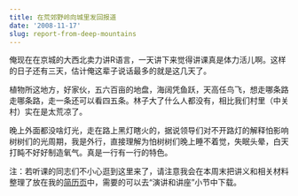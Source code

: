 ```yaml
---
title: 在荒郊野岭向城里发回报道
date: '2008-11-17'
slug: report-from-deep-mountains
---
```


俺现在在京城的大西北卖力讲R语言，一天讲下来觉得讲课真是体力活儿啊。这样的日子还有三天，估计俺这辈子说话最多的就是这几天了。

植物所这地方，好家伙，五六百亩的地盘，海阔凭鱼跃，天高任鸟飞，想走哪条路走哪条路，走一条还可以看四五条。林子大了什么人都没有，相比我们村里（中关村）实在是太荒凉了。

晚上外面都没啥灯光，走在路上黑灯瞎火的，据说领导们对不开路灯的解释怕影响树树们的光周期，我是外行，直接理解为怕树树们晚上睡不着觉，失眠头晕，白天打盹不好好制造氧气。真是一行有一行的特色。

注：若听课的同志们不小心逛到这里来了，请注意我会在本周末把讲义和相关材料整理了放在我的[简历页](/cn/vitae)中，需要的可以去“演讲和讲座”小节中下载。

